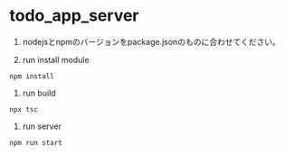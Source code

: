 # todo_app_server

1. nodejsとnpmのバージョンをpackage.jsonのものに合わせてください。

1. run install module
```
npm install
```

1. run build
```
npx tsc
```

1. run server
```
npm run start
```

